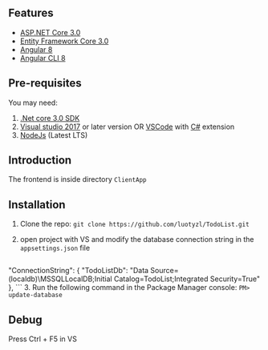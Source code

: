 ## Features

- [ASP.NET Core 3.0](http://www.dot.net/)
- [Entity Framework Core 3.0](https://docs.efproject.net/en/latest/)
- [Angular 8](https://angular.io/)
- [Angular CLI 8](https://cli.angular.io/)

## Pre-requisites

You may need:
1. [.Net core 3.0 SDK](https://www.microsoft.com/net/core#windows)
2. [Visual studio 2017](https://www.visualstudio.com/) or later version OR [VSCode](https://code.visualstudio.com/) with [C#](https://marketplace.visualstudio.com/items?itemName=ms-vscode.csharp) extension
3. [NodeJs](https://nodejs.org/en/) (Latest LTS)

## Introduction


The frontend is inside directory `ClientApp`

## Installation

1. Clone the repo:
    `git clone https://github.com/luotyzl/TodoList.git`
2. open project with VS and modify the database connection string in the `appsettings.json` file

    ```
"ConnectionString": {
    "TodoListDb": "Data Source=(localdb)\\MSSQLLocalDB;Initial Catalog=TodoList;Integrated Security=True"
  },
    ```
3. Run the following command in the Package Manager console:
    `PM> update-database`

## Debug

Press Ctrl + F5 in VS
